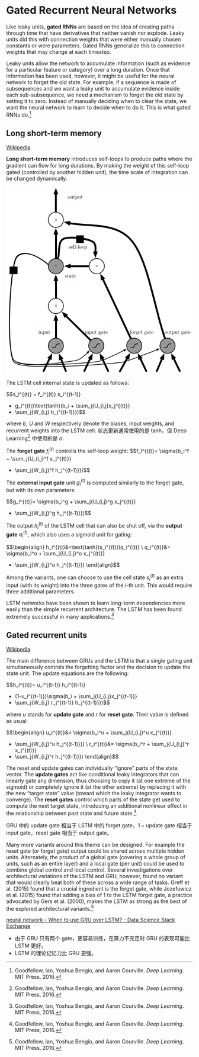 # Gated Recurrent Neural Networks
Like leaky units, **gated RNNs** are based on the idea of creating paths through time that have derivatives that neither vanish nor explode. Leaky units did this with connection weights that were either manually chosen constants or were parameters. Gated RNNs generalize this to connection weights that may change at each timestep.

Leaky units allow the network to accumulate information (such as evidence for a particular feature or category) over a long duration. Once that information has been used, however, it might be useful for the neural network to forget the old state. For example, if a sequence is made of subsequences and we want a leaky unit to accumulate evidence inside each sub-subsequence, we need a mechanism to forget the old state by setting it to zero. Instead of manually deciding when to clear the state, we want the neural network to learn to decide when to do it. This is what gated RNNs do.[^deeplearning]

## Long short-term memory
[Wikipedia](https://en.wikipedia.org/wiki/Long_short-term_memory)

**Long short-term memory** introduces self-loops to produce paths where the gradient
can ﬂow for long durations. By making the weight of this self-loop gated (controlled by another hidden unit), the time scale of integration can be changed dynamically.

![](images/LSTM.png)

The LSTM cell internal state is updated as follows:

$$s_i^{(t)} =
f_i^{(t)} s_i^{(t-1)}
+ g_i^{(t)}\text{tanh}(b_i + \sum_j{U_{i,j}x_j^{(t)}}
+ \sum_j{W_{i,j} h_j^{(t-1)}})$$

where $b$, $U$ and $W$ respectively denote the biases, input weights, and recurrent weights into the LSTM cell. 状态更新通常使用的是 $\text{tanh}$，但 Deep Learning[^deeplearning] 中使用的是 $\sigma$.

The **forget gate** $f_i^{(t)}$ controlls the self-loop weight:
$$f_i^{(t)}=
\sigma(b_i^f + \sum_j{U_{i,j}^f x_j^{(t)}}
+ \sum_j{W_{i,j}^f h_j^{(t-1)}})$$

The **external input gate** unit $g_i^{(t)}$ is computed similarly to the forget gate, but with its own parameters:

$$g_i^{(t)}=
\sigma(b_i^g + \sum_j{U_{i,j}^g x_j^{(t)}}
+ \sum_j{W_{i,j}^g h_j^{(t-1)}})$$

The output $h_i^{(t)}$ of the LSTM cell that can also be shut off, via the **output gate** $q_i^{(t)}$, which also uses a sigmoid unit for gating:

$$\begin{align}
h_i^{(t)}&=\text{tanh}(s_i^{(t)})q_i^{(t)} \\
q_i^{(t)}&=
\sigma(b_i^o + \sum_j{U_{i,j}^o x_j^{(t)}}
+ \sum_j{W_{i,j}^o h_j^{(t-1)}})
\end{align}$$

Among the variants, one can choose to use the cell state $s_i^{(t)}$ as an extra input (with its weight) into the three gates of the $i$-th unit. This would require three additional parameters.

LSTM networks have been shown to learn long-term dependencies more easily than the simple recurrent architecture. The LSTM has been found extremely successful in many applications.[^deeplearning]

## Gated recurrent units
[Wikipedia](https://en.wikipedia.org/wiki/Gated_recurrent_unit)

The main difference between GRUs and the LSTM is that a single gating unit simultaneously controls the forgetting factor and the decision to update the state unit. The update equations are the following:

$$h_i^{(t)}=
u_i^{(t-1)} h_i^{(t-1)}
+ (1-u_i^{(t-1)})\sigma(b_i + \sum_j{U_{i,j}x_j^{(t-1)}}
+ \sum_j{W_{i,j} r_j^{(t-1)} h_j^{(t-1)}})$$

where $u$ stands for **update gate** and $r$ for **reset gate**. Their value is deﬁned as usual:

$$\begin{align}
u_i^{(t)}&=
\sigma(b_i^u + \sum_j{U_{i,j}^u x_j^{(t)}}
+ \sum_j{W_{i,j}^u h_j^{(t-1)}}) \\
r_i^{(t)}&=
\sigma(b_i^r + \sum_j{U_{i,j}^r x_j^{(t)}}
+ \sum_j{W_{i,j}^r h_j^{(t-1)}})
\end{align}$$

The reset and update gates can individually “ignore” parts of the state vector. The **update gates** act like conditional leaky integrators that can linearly gate any dimension, thus choosing to copy it (at one extreme of the sigmoid) or completely ignore it (at the other extreme) by replacing it with the new “target state” value (toward which the leaky integrator wants to converge). The **reset gates** control which parts of the state get used to compute the next target state, introducing an additional nonlinear effect in the relationship between past state and future state.[^deeplearning]

GRU 中的 update gate 相当于 LSTM 中的 forget gate，$1 - \text{update gate}$ 相当于 input gate，reset gate 相当于 output gate。

Many more variants around this theme can be designed. For example the reset gate (or forget gate) output could be shared across multiple hidden units. Alternately, the product of a global gate (covering a whole group of units, such as an entire layer) and a local gate (per unit) could be used to combine global control and local control. Several investigations over architectural variations of the LSTM and GRU, however, found no variant that would clearly beat both of these across a wide range of tasks. Greff et al. (2015) found that a crucial ingredient is the forget gate, while Jozefowicz et al. (2015) found that adding a bias of $1$ to the LSTM forget gate, a practice advocated by Gers et al. (2000), makes the LSTM as strong as the best of the explored architectural variants.[^deeplearning]

[neural network - When to use GRU over LSTM? - Data Science Stack Exchange](https://datascience.stackexchange.com/questions/14581/when-to-use-gru-over-lstm)
- 由于 GRU 只有两个 gate，更容易训练，在算力不充足时 GRU 的表现可能比 LSTM 更好。
- LSTM 的理论记忆力比 GRU 更强。


[^deeplearning]: Goodfellow, Ian, Yoshua Bengio, and Aaron Courville. _Deep Learning_. MIT Press, 2016.